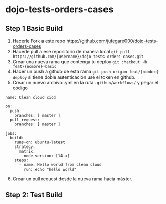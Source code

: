 # dojo-tests-orders-cases

## Step 1 Basic Build

1. Hacerle Fork a este repo https://github.com/jufegare000/dojo-tests-orders-cases
2. Hacerle pull a ese repositorio de manera local `git pull https://github.com/{username}/dojo-tests-orders-cases.git`
3. Crear una nueva rama que contenga tu deploy `git checkout -b feat/{nombre}-basic`
4. Hacer un push a github de esta rama `git push origin feat/{nombre}-deploy` si tiene doble autenticación use el token en github. 
5. Crear un nuevo archivo .yml en la ruta `.github/workflows/` y pegar el código
```
name: Clean cloud cicd

on:
  push:
    branches: [ master ]
  pull_request:
    branches: [ master ]

jobs:
  build:
    runs-on: ubuntu-latest
    strategy:
      matrix:
        node-version: [14.x]
    steps:
      - name: Hello world from clean cloud
        run: echo "hello world"
```
6. Crear un pull request desde la nueva rama hacia máster. 

## Step 2: Test Build
